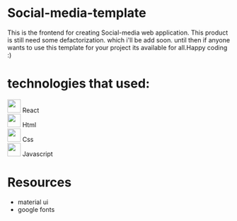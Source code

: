 # Social-media-template
This is the frontend for creating Social-media web application.
This product is still need some defactorization.
which i'll be add soon.
until then if anyone wants to use this template for your project its available for all.Happy coding :)<br/>

# technologies that used:
<img width="30px" src="https://upload.wikimedia.org/wikipedia/commons/a/a7/React-icon.svg"> React<br/>
<img width="30px" src="https://upload.wikimedia.org/wikipedia/commons/3/33/Hypertext_markup_language.png"> Html<br/>
<img width="30px" src="https://upload.wikimedia.org/wikipedia/commons/d/d5/CSS3_logo_and_wordmark.svg"> Css<br/>
<img width="30px" src="https://upload.wikimedia.org/wikipedia/commons/thumb/9/99/Unofficial_JavaScript_logo_2.svg/640px-Unofficial_JavaScript_logo_2.svg.png"> Javascript<br/>

# Resources
- material ui <br/>
- google fonts
